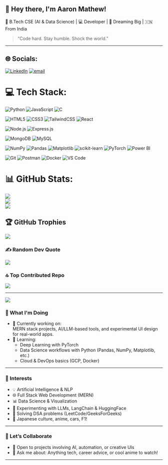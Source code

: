 ## 👋 Hey there, I'm Aaron Mathew!

🚀 B.Tech CSE (AI & Data Science) | 💻 Developer | 🎯 Dreaming Big | 🇮🇳 From India  
> “Code hard. Stay humble. Shock the world.”

---

## 🌐 Socials:
[![LinkedIn](https://img.shields.io/badge/LinkedIn-%230077B5.svg?logo=linkedin&logoColor=white)](https://linkedin.com/in/aaron-mathew-amath) [![email](https://img.shields.io/badge/Email-D14836?logo=gmail&logoColor=white)](mailto:aaronmathew453@gmail.com) 

# 💻 Tech Stack:
![Python](https://img.shields.io/badge/python-3670A0?style=for-the-badge&logo=python&logoColor=ffdd54) 
![JavaScript](https://img.shields.io/badge/javascript-%23F7DF1E.svg?style=for-the-badge&logo=javascript&logoColor=black) 
![C](https://img.shields.io/badge/c-%2300599C.svg?style=for-the-badge&logo=c&logoColor=white) 

![HTML5](https://img.shields.io/badge/html5-%23E34F26.svg?style=for-the-badge&logo=html5&logoColor=white) 
![CSS3](https://img.shields.io/badge/css3-%231572B6.svg?style=for-the-badge&logo=css3&logoColor=white) 
![TailwindCSS](https://img.shields.io/badge/tailwindcss-%2338B2AC.svg?style=for-the-badge&logo=tailwind-css&logoColor=white) 
![React](https://img.shields.io/badge/react-%2320232a.svg?style=for-the-badge&logo=react&logoColor=%2361DAFB) 

![Node.js](https://img.shields.io/badge/node.js-339933?style=for-the-badge&logo=nodedotjs&logoColor=white) 
![Express.js](https://img.shields.io/badge/express.js-%23404d59.svg?style=for-the-badge&logo=express&logoColor=%2361DAFB) 

![MongoDB](https://img.shields.io/badge/MongoDB-%234ea94b.svg?style=for-the-badge&logo=mongodb&logoColor=white) 
![MySQL](https://img.shields.io/badge/mysql-4479A1.svg?style=for-the-badge&logo=mysql&logoColor=white)

![NumPy](https://img.shields.io/badge/numpy-%23013243.svg?style=for-the-badge&logo=numpy&logoColor=white) 
![Pandas](https://img.shields.io/badge/pandas-%23150458.svg?style=for-the-badge&logo=pandas&logoColor=white) 
![Matplotlib](https://img.shields.io/badge/Matplotlib-%23ffffff.svg?style=for-the-badge&logo=matplotlib&logoColor=black) 
![scikit-learn](https://img.shields.io/badge/scikit--learn-%23F7931E.svg?style=for-the-badge&logo=scikit-learn&logoColor=white) 
![PyTorch](https://img.shields.io/badge/PyTorch-%23EE4C2C.svg?style=for-the-badge&logo=PyTorch&logoColor=white) 
![Power BI](https://img.shields.io/badge/power_bi-F2C811?style=for-the-badge&logo=powerbi&logoColor=black)

![Git](https://img.shields.io/badge/git-%23F05033.svg?style=for-the-badge&logo=git&logoColor=white) 
![Postman](https://img.shields.io/badge/Postman-FF6C37?style=for-the-badge&logo=postman&logoColor=white) 
![Docker](https://img.shields.io/badge/docker-%230db7ed.svg?style=for-the-badge&logo=docker&logoColor=white) 
![VS Code](https://img.shields.io/badge/VS%20Code-007ACC?style=for-the-badge&logo=visual-studio-code&logoColor=white)

# 📊 GitHub Stats:
![](https://github-readme-stats.vercel.app/api?username=Aaron-mathew&theme=radical&hide_border=false&include_all_commits=true&count_private=true)<br/>
![](https://nirzak-streak-stats.vercel.app/?user=Aaron-mathew&theme=radical&hide_border=false)<br/>
![](https://github-readme-stats.vercel.app/api/top-langs/?username=Aaron-mathew&theme=radical&hide_border=false&include_all_commits=true&count_private=true&layout=compact)

## 🏆 GitHub Trophies
![](https://github-profile-trophy.vercel.app/?username=Aaron-mathew&theme=radical&no-frame=false&no-bg=true&margin-w=4)

### ✍️ Random Dev Quote
![](https://quotes-github-readme.vercel.app/api?type=vetical&theme=radical)

### 🔝 Top Contributed Repo
![](https://github-contributor-stats.vercel.app/api?username=Aaron-mathew&limit=5&theme=radical&combine_all_yearly_contributions=true)

---
[![](https://visitcount.itsvg.in/api?id=Aaron-mathew&icon=10&color=8)](https://visitcount.itsvg.in)

### 🔧 What I'm Doing
- 🔭 Currently working on:  
  MERN stack projects, AI/LLM-based tools, and experimental UI design for real-world apps.
- 🌱 Learning:  
  - Deep Learning with PyTorch  
  - Data Science workflows with Python (Pandas, NumPy, Matplotlib, etc.)  
  - Cloud & DevOps basics (GCP, Docker)

---

### 🧠 Interests
- 💡 Artificial Intelligence & NLP  
- 🌐 Full Stack Web Development (MERN)  
- 📊 Data Science & Visualization  
- 🧪 Experimenting with LLMs, LangChain & HuggingFace  
- 🧩 Solving DSA problems (LeetCode/GeeksForGeeks)  
- 🎌 Japanese culture, anime, cars, F1!

---

### 🤝 Let’s Collaborate
- 👯 Open to projects involving AI, automation, or creative UIs  
- 💬 Ask me about: Anything tech, career advice, or cool anime to watch!

---



